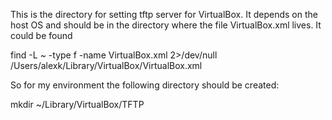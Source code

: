 This is the directory for setting tftp server for VirtualBox.
It depends on the host OS and should be in the directory where the file
VirtualBox.xml lives. It could be found

find -L ~ -type f -name VirtualBox.xml 2>/dev/null
/Users/alexk/Library/VirtualBox/VirtualBox.xml

So for my environment the following directory should be created:

mkdir ~/Library/VirtualBox/TFTP

